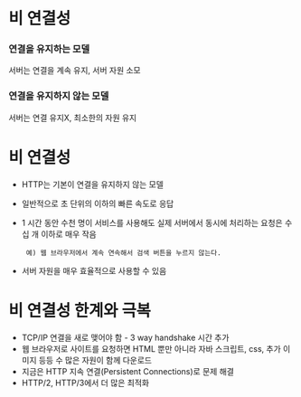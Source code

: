 # 비 연결성

### 연결을 유지하는 모델

서버는 연결을 계속 유지, 서버 자원 소모

### 연결을 유지하지 않는 모델

서버는 연결 유지X, 최소한의 자원 유지

# 비 연결성

- HTTP는 기본이 연결을 유지하지 않는 모델
- 일반적으로 초 단위의 이하의 빠른 속도로 응답
- 1 시간 동안 수천 명이 서비스를 사용해도 실제 서버에서 동시에 처리하는 요청은 수십 개 이하로 매우 작음

       예) 웹 브라우저에서 계속 연속해서 검색 버튼을 누르지 않는다.

- 서버 자원을 매우 효율적으로 사용할 수 있음

# 비 연결성 한계와 극복

- TCP/IP 연결을 새로 맺어야 함 - 3 way handshake 시간 추가
- 웹 브라우저로 사이트를 요청하면 HTML 뿐만 아니라 자바 스크립트, css, 추가 이미지 등등 수 많은 자원이 함께 다운로드
- 지금은 HTTP 지속 연결(Persistent Connections)로 문제 해결
- HTTP/2, HTTP/3에서 더 많은 최적화

